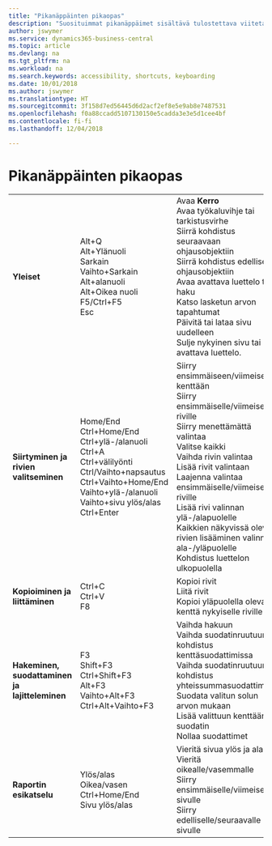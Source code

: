 ```yaml
---
title: "Pikanäppäinten pikaopas"
description: "Suosituimmat pikanäppäimet sisältävä tulostettava viitetaulukko."
author: jswymer
ms.service: dynamics365-business-central
ms.topic: article
ms.devlang: na
ms.tgt_pltfrm: na
ms.workload: na
ms.search.keywords: accessibility, shortcuts, keyboarding
ms.date: 10/01/2018
ms.author: jswymer
ms.translationtype: HT
ms.sourcegitcommit: 3f158d7ed56445d6d2acf2ef8e5e9ab8e7487531
ms.openlocfilehash: f0a88ccadd5107130150e5cadda3e3e5d1cee4bf
ms.contentlocale: fi-fi
ms.lasthandoff: 12/04/2018

---
```


# <a name="keyboard-shortcuts-quick-reference"></a>Pikanäppäinten pikaopas

||||  
|----------------|-----------|----------------|
|**Yleiset**|Alt+Q<br />Alt+Ylänuoli<br />Sarkain<br />Vaihto+Sarkain<br />Alt+alanuoli<br />Alt+Oikea nuoli<br />F5/Ctrl+F5<br />Esc|Avaa **Kerro**<br />Avaa työkaluvihje tai tarkistusvirhe<br />Siirrä kohdistus seuraavaan ohjausobjektiin<br />Siirrä kohdistus edelliseen ohjausobjektiin<br />Avaa avattava luettelo tai haku<br />Katso lasketun arvon tapahtumat<br />Päivitä tai lataa sivu uudelleen<br />Sulje nykyinen sivu tai avattava luettelo.|
|**Siirtyminen ja rivien valitseminen**| Home/End<br />Ctrl+Home/End <br />Ctrl+ylä-/alanuoli<br />Ctrl+A <br />Ctrl+välilyönti<br />Ctrl/Vaihto+napsautus<br />Ctrl+Vaihto+Home/End<br />Vaihto+ylä-/alanuoli<br />Vaihto+sivu ylös/alas<br />Ctrl+Enter| Siirry ensimmäiseen/viimeiseen kenttään<br />Siirry ensimmäiselle/viimeiselle riville<br />Siirry menettämättä valintaa<br />Valitse kaikki<br />Vaihda rivin valintaa<br /> Lisää rivit valintaan<br />Laajenna valintaa ensimmäiselle/viimeiselle riville<br />Lisää rivi valinnan ylä-/alapuolelle<br />Kaikkien näkyvissä olevien rivien lisääminen valinnan ala-/yläpuolelle<br />Kohdistus luettelon ulkopuolella|
|**Kopioiminen ja liittäminen**|Ctrl+C<br />Ctrl+V<br />F8|Kopioi rivit<br />Liitä rivit<br />Kopioi yläpuolella oleva kenttä nykyiselle riville|
|**Hakeminen, suodattaminen ja lajitteleminen**|F3<br />Shift+F3<br />Ctrl+Shift+F3<br />Alt+F3<br />Vaihto+Alt+F3<br />Ctrl+Alt+Vaihto+F3|Vaihda hakuun<br />Vaihda suodatinruutuun: kohdistus kenttäsuodattimissa<br />Vaihda suodatinruutuun: kohdistus yhteissummasuodattimissa<br />Suodata valitun solun arvon mukaan<br />Lisää valittuun kenttään suodatin<br />Nollaa suodattimet|
|**Raportin esikatselu**|Ylös/alas<br />Oikea/vasen<br />Ctrl+Home/End<br />Sivu ylös/alas|Vieritä sivua ylös ja alas<br />Vieritä oikealle/vasemmalle <br />Siirry ensimmäiselle/viimeiselle sivulle<br />Siirry edelliselle/seuraavalle sivulle|

